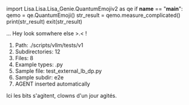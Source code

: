 
import Lisa.Lisa.Lisa_Genie.QuantumEmojiv2 as qe
if __name__ == "__main__":
  qemo = qe.QuantumEmoji()
  str_result = qemo.measure_complicated()
  print(str_result)
  exit(str_result)

... Hey look somwhere else >.< !

1. Path: ./scripts/vllm/tests/v1
2. Subdirectories: 12
3. Files: 8
4. Example types: .py
5. Sample file: test_external_lb_dp.py
6. Sample subdir: e2e
7. AGENT inserted automatically

Ici les bits s'agitent, clowns d'un jour agités.
